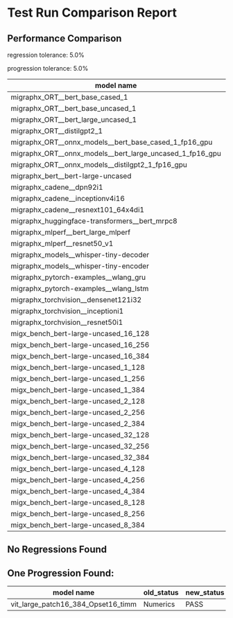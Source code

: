 # Test Run Comparison Report

## Performance Comparison

regression tolerance: 5.0%

progression tolerance: 5.0%

|model name|exit_status|analysis|old_time_ms|new_time_ms|change_ms|percent_change|
|---|---|---|---|---|---|---|
|migraphx_ORT__bert_base_cased_1|PASS|within tol|115.0972|115.935|0.8379|0.73%|
|migraphx_ORT__bert_base_uncased_1|PASS|within tol|115.5218|115.7581|0.2363|0.2%|
|migraphx_ORT__bert_large_uncased_1|PASS|within tol|521.4706|527.3701|5.8994|1.13%|
|migraphx_ORT__distilgpt2_1|PASS|within tol|68.6885|69.2807|0.5923|0.86%|
|migraphx_ORT__onnx_models__bert_base_cased_1_fp16_gpu|Numerics|within tol|62.0075|62.0759|0.0685|0.11%|
|migraphx_ORT__onnx_models__bert_large_uncased_1_fp16_gpu|Numerics|within tol|328.2383|327.1802|-1.0581|-0.32%|
|migraphx_ORT__onnx_models__distilgpt2_1_fp16_gpu|Numerics|within tol|34.2024|34.6285|0.4262|1.25%|
|migraphx_bert__bert-large-uncased|PASS|within tol|19.3157|19.4133|0.0976|0.51%|
|migraphx_cadene__dpn92i1|PASS|within tol|5.0412|5.0758|0.0347|0.69%|
|migraphx_cadene__inceptionv4i16|PASS|within tol|29.1076|29.7649|0.6573|2.26%|
|migraphx_cadene__resnext101_64x4di1|PASS|within tol|6.4126|6.1173|-0.2953|-4.61%|
|migraphx_huggingface-transformers__bert_mrpc8|PASS|within tol|7.2661|6.9303|-0.3358|-4.62%|
|migraphx_mlperf__bert_large_mlperf|Numerics|regression|26.4234|28.2923|1.8689|7.07%|
|migraphx_mlperf__resnet50_v1|PASS|within tol|4.7936|4.79|-0.0035|-0.07%|
|migraphx_models__whisper-tiny-decoder|PASS|regression|38.661|40.7306|2.0697|5.35%|
|migraphx_models__whisper-tiny-encoder|Numerics|within tol|47.0004|47.1873|0.1869|0.4%|
|migraphx_pytorch-examples__wlang_gru|PASS|regression|18.5641|20.4965|1.9324|10.41%|
|migraphx_pytorch-examples__wlang_lstm|PASS|regression|8.2851|9.7972|1.5121|18.25%|
|migraphx_torchvision__densenet121i32|PASS|within tol|17.8612|18.1178|0.2566|1.44%|
|migraphx_torchvision__inceptioni1|PASS|within tol|4.9537|4.8971|-0.0566|-1.14%|
|migraphx_torchvision__resnet50i1|PASS|within tol|3.2224|3.1576|-0.0648|-2.01%|
|migx_bench_bert-large-uncased_16_128|PASS|within tol|27.0488|26.8659|-0.1829|-0.68%|
|migx_bench_bert-large-uncased_16_256|PASS|within tol|38.2858|38.5459|0.2601|0.68%|
|migx_bench_bert-large-uncased_16_384|PASS|within tol|58.1067|58.1266|0.0199|0.03%|
|migx_bench_bert-large-uncased_1_128|PASS|within tol|12.2567|12.0014|-0.2553|-2.08%|
|migx_bench_bert-large-uncased_1_256|PASS|within tol|12.743|12.6508|-0.0922|-0.72%|
|migx_bench_bert-large-uncased_1_384|PASS|within tol|19.3511|19.5943|0.2432|1.26%|
|migx_bench_bert-large-uncased_2_128|PASS|within tol|12.8482|12.7118|-0.1364|-1.06%|
|migx_bench_bert-large-uncased_2_256|PASS|within tol|19.5359|19.5426|0.0067|0.03%|
|migx_bench_bert-large-uncased_2_384|PASS|within tol|20.3008|20.305|0.0042|0.02%|
|migx_bench_bert-large-uncased_32_128|PASS|within tol|36.8475|36.9061|0.0587|0.16%|
|migx_bench_bert-large-uncased_32_256|PASS|within tol|77.735|77.7051|-0.0299|-0.04%|
|migx_bench_bert-large-uncased_32_384|PASS|within tol|118.7661|119.0591|0.293|0.25%|
|migx_bench_bert-large-uncased_4_128|PASS|within tol|19.6576|19.4979|-0.1597|-0.81%|
|migx_bench_bert-large-uncased_4_256|PASS|within tol|20.7094|20.8429|0.1335|0.64%|
|migx_bench_bert-large-uncased_4_384|PASS|within tol|24.1388|24.0717|-0.0671|-0.28%|
|migx_bench_bert-large-uncased_8_128|PASS|within tol|20.7937|20.8784|0.0847|0.41%|
|migx_bench_bert-large-uncased_8_256|PASS|within tol|27.3391|27.5248|0.1857|0.68%|
|migx_bench_bert-large-uncased_8_384|PASS|within tol|34.7744|35.0575|0.2831|0.81%|

## No Regressions Found

## One Progression Found:

|model name|old_status|new_status|
|---|---|---|
|vit_large_patch16_384_Opset16_timm|Numerics|PASS|

